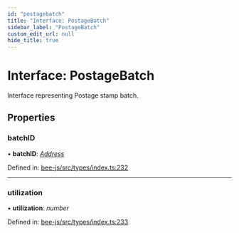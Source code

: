 ```yaml
---
id: "postagebatch"
title: "Interface: PostageBatch"
sidebar_label: "PostageBatch"
custom_edit_url: null
hide_title: true
---
```


# Interface: PostageBatch

Interface representing Postage stamp batch.

## Properties

### batchID

• **batchID**: [*Address*](../types/address.md)

Defined in: [bee-js/src/types/index.ts:232](https://github.com/ethersphere/bee-js/blob/7260ee1/src/types/index.ts#L232)

___

### utilization

• **utilization**: *number*

Defined in: [bee-js/src/types/index.ts:233](https://github.com/ethersphere/bee-js/blob/7260ee1/src/types/index.ts#L233)
